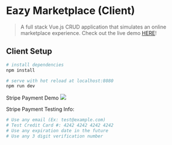 # Eazy Marketplace (Client)

> A full stack Vue.js CRUD application that simulates an online marketplace experience. Check out the live demo [HERE](https://eazy-marketplace.firebaseapp.com/#/)!

## Client Setup

``` bash
# install dependencies
npm install

# serve with hot reload at localhost:8080
npm run dev

```

Stripe Payment Demo
![](https://user-images.githubusercontent.com/33434059/42196183-d320abfa-7e39-11e8-8323-31f264e03d70.gif)

Stripe Payment Testing Info:
``` bash
# Use any email (Ex: test@example.com)
# Test Credit Card #: 4242 4242 4242 4242
# Use any expiration date in the future
# Use any 3 digit verification number

``` 
